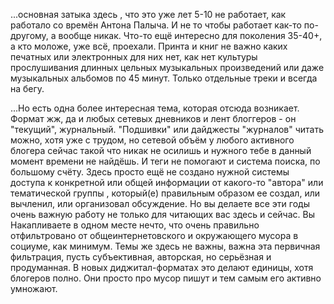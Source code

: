 ...основная затыка здесь , что это уже лет 5-10 не работает, как работало со времён Антона Палыча. И не то чтобы работает как-то по-другому, а вообще никак. Что-то ещё интересно для поколения 35-40+, а кто моложе, уже всё, проехали. Принта и книг не важно каких печатных или электронных для них нет, как нет культуры прослушивания длинных цельных музыкальных произведений или даже музыкальных альбомов по 45 минут. Только отдельные треки и всегда на бегу.

...Но есть одна более интересная тема, которая отсюда возникает. Формат жж, да и любых сетевых дневников и лент блоггеров - он "текущий", журнальный. "Подшивки" или дайджесты "журналов" читать можно, хотя уже с трудом, но сетевой объём у любого активного блогера сейчас такой что никак не осилишь и нужного тебе в данный момент времени не найдёшь. И теги не помогают и система поиска, по большому счёту. Здесь просто ещё не создано нужной системы доступа к конкретной или общей информации от какого-то "автора" или тематической группы , который(е) правильным образом ее создал, или вычленил, или организовал обсуждение. Но вы делаете все эти годы очень важную работу не только для читающих вас здесь и сейчас. Вы Накапливаете в одном месте нечто, что очень правильно отфильтровано от общеинтернетовского и окружающего мусора в социуме, как минимум. Темы же здесь не важны, важна эта первичная фильтрация, пусть субъективная, авторская, но серьёзная и продуманная. В новых диджитал-форматах это делают единицы, хотя блогеров полно. Они просто про мусор пишут и тем самым его активно умножают.